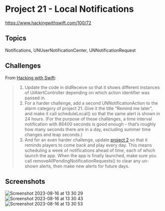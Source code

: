 # Project 21 - Local Notifications

https://www.hackingwithswift.com/100/72

## Topics

Notifications, UNUserNotificationCenter, UNNotificationRequest

## Challenges

From [Hacking with Swift](https://www.hackingwithswift.com/read/21/4/wrap-up):
>1. Update the code in didReceive so that it shows different instances of UIAlertController depending on which action identifier was passed in.
>2. For a harder challenge, add a second UNNotificationAction to the alarm category of project 21. Give it the title “Remind me later”, and make it call scheduleLocal() so that the same alert is shown in 24 hours. (For the purpose of these challenges, a time interval notification with 86400 seconds is good enough – that’s roughly how many seconds there are in a day, excluding summer time changes and leap seconds.)
>3. And for an even harder challenge, update [project 2](https://github.com/juliobraganca/100-days-of-swift/tree/main/Projects/02-Project02) so that it reminds players to come back and play every day. This means scheduling a week of notifications ahead of time, each of which launch the app. When the app is finally launched, make sure you call removeAllPendingNotificationRequests() to clear any un-shown alerts, then make new alerts for future days.

## Screenshots
![Screenshot 2023-08-16 at 13 30 29](https://github.com/juliobraganca/100-days-of-swift/assets/127988357/fb41145d-6fe1-45eb-b636-9f71a586fd68)
![Screenshot 2023-08-16 at 13 30 43](https://github.com/juliobraganca/100-days-of-swift/assets/127988357/3994855a-6bcf-4555-95e9-73b5376a7ad8)
![Screenshot 2023-08-16 at 13 30 53](https://github.com/juliobraganca/100-days-of-swift/assets/127988357/edae3b33-cbf9-4b85-a766-36320cc06164)
